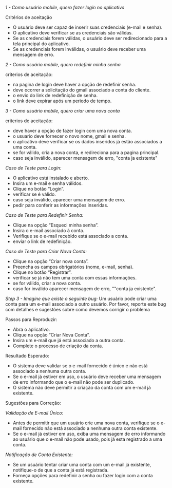 _1 - Como usuário mobile, quero fazer login no aplicativo_

Critérios de aceitação

- O usuário deve ser capaz de inserir suas credenciais (e-mail e senha).
- O aplicativo deve verificar se as credenciais são válidas.
- Se as credenciais forem válidas, o usuário deve ser redirecionado para a tela principal do aplicativo.
- Se as credenciais forem inválidas, o usuário deve receber uma mensagem de erro.

_2 - Como usuário mobile, quero redefinir minha senha_

criterios de aceitação:

- na pagina de login deve haver a opção de redefinir senha.
- deve ocorrer a solicitação do gmail associado a conta do cliente.
- o envio do link de redefinição de senha.
- o link deve expirar após um periodo de tempo. 

_3 - Como usuário mobile, quero criar uma nova conta_

criterios de aceitação:

- deve haver a opção de fazer login com uma nova conta. 
- o usuario deve fornecer o novo nome, gmail e senha.
- o aplicativo deve verificar se os dados inseridos já estão associados a uma conta.
- se for válido, cria a nova conta, e redireciona para a pagina principal.
- caso seja inválido, aparecer mensagem de erro, "conta ja existente"

_Caso de Teste para Login:_

- O aplicativo está instalado e aberto.
- Insira um e-mail e senha válidos.
- Clique no botão “Login”.
- verificar se é válido.
- caso seja inválido, aparecer uma mensagem de erro.
- pedir para conferir as informações inseridas.


_Caso de Teste para Redefinir Senha:_
- Clique na opção “Esqueci minha senha”.
- Insira o e-mail associado à conta.
- Verifique se o e-mail recebido está associado a conta.
- enviar o link de redefinição.

_Caso de Teste para Criar Nova Conta:_
- Clique na opção “Criar nova conta”.
- Preencha os campos obrigatórios (nome, e-mail, senha).
- Clique no botão “Registrar”.
- verificar se já não tem uma conta com essas informações.
- se for válido, criar a nova conta.
- caso for inválido aparecer mensagem de erro, ""conta ja existente".

_Step 3 - Imagine que existe o seguinte bug:_ Um usuário pode criar uma conta para um e-mail associado a outro usuário.
Por favor, reporte este bug com detalhes e sugestões sobre como devemos corrigir o problema

Passos para Reproduzir:

- Abra o aplicativo.
- Clique na opção “Criar Nova Conta”.
- Insira um e-mail que já está associado a outra conta.
- Complete o processo de criação da conta.

Resultado Esperado:

- O sistema deve validar se o e-mail fornecido é único e não está associado a nenhuma outra conta.
- Se o e-mail já estiver em uso, o usuário deve receber uma mensagem de erro informando que o e-mail não pode ser duplicado.
- O sistema não deve permitir a criação da conta com um e-mail já existente.

Sugestões para Correção:

_Validação de E-mail Único:_
- Antes de permitir que um usuário crie uma nova conta, verifique se o e-mail fornecido não está associado a nenhuma outra conta existente.
- Se o e-mail já estiver em uso, exiba uma mensagem de erro informando ao usuário que o e-mail não pode usado, pois já esta registrado a uma conta.

_Notificação de Conta Existente:_

- Se um usuário tentar criar uma conta com um e-mail já existente, notifique-o de que a conta já está registrada.
- Forneça opções para redefinir a senha ou fazer login com a conta existente.


